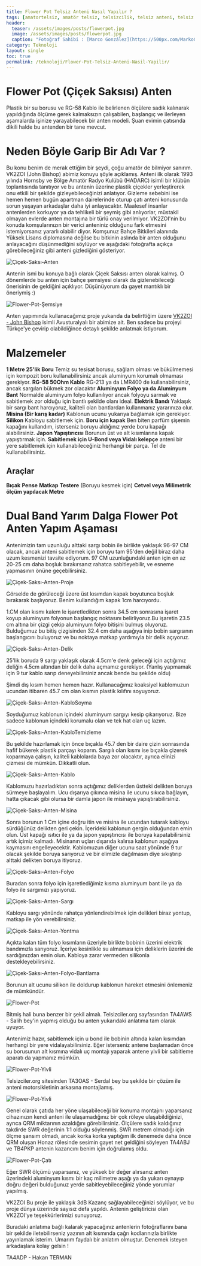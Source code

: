 ```yaml
---
title: Flower Pot Telsiz Anteni Nasıl Yapılır ?
tags: [amatortelsiz, amatör telsiz, telsizcilik, telsiz anteni, telsiz anteni yapmak, telsiz anteni yapımı, el yapımı anten, anten yapmak, flower pot, su borusu anten, ozmak anten yapımı, diamond anten yapımı, uhf anten, vhf anten]
header:
  teaser: /assets/images/posts/flowerpot.jpg
  image: /assets/images/posts/flowerpot.jpg
  caption: "Fotoğraf Sahibi : [Marco González](https://500px.com/MarkoGonzalez)"
category: Teknoloji
layout: single
toc: true
permalink: /teknoloji/Flower-Pot-Telsiz-Anteni-Nasil-Yapilir/
---
```


# Flower Pot (Çiçek Saksısı) Anten

Plastik bir su borusu ve RG-58 Kablo ile belirlenen ölçülere sadık kalınarak yapıldığında ölçüme gerek kalmaksızın çalışabilen, başlangıç ve ilerleyen aşamalarda işinize yarayabilecek bir anten modeli. Şuan evimin çatısında dikili halde bu antenden bir tane mevcut.

# Neden Böyle Garip Bir Adı Var ?

Bu konu benim de merak ettiğim bir şeydi, çoğu amatör de bilmiyor sanırım. VK2ZOI (John Bishop) abimiz konuyu şöyle açıklamış. Anteni ilk olarak 1993 yılında Hornsby ve Bölge Amatör Radyo Kulübü (HADARC) isimli bir klübün toplantısında tanıtıyor ve bu antenin üzerine plastik çiçekler yerleştirerek onu etkili bir şekilde gizleyebileceğinizi anlatıyor. Gizleme sebebini ise hemen hemen bugün apartman dairelerinde oturup çatı anteni konusunda sorun yaşayan arkadaşlar daha iyi anlayacaktır. Maalesef insanlar antenlerden korkuyor ya da tehlikeli bir şeymiş gibi anlıyorlar, müstakil olmayan evlerde anten montajına bir türlü onay verilmiyor.
VK2ZOI'nin bu konuda komşularınızın bir verici anteniniz olduğunu fark etmesini istemiyorsanız yararlı olabilir diyor. Komşunuz Bahçe Bitkileri alanında Yüksek Lisans diplomasına değilse bu bitkinin aslında bir anten olduğunu anlayacağını düşünmediğini söylüyor ve aşağıdaki fotoğrafta açıkça görebileceğiniz gibi anteni gizlediğini gösteriyor.

![Çiçek-Saksı-Anten](https://vk2zoi.com/assets/flowerpot-presentation.jpg)

Antenin ismi bu konuya bağlı olarak Çiçek Saksısı anten olarak kalmış. O dönemlerde bu anten için bahçe şemsiyesi olarak da gizlenebileceği önerisinin de geldiğini açıklıyor. Düşünüyorum da gayet mantıklı bir öneriymiş :)

![Flower-Pot-Şemsiye](https://m.media-amazon.com/images/I/31Ea0Qql4qL.jpg)

Anten yapımında kullanacağımız proje yukarıda da belirttiğim üzere [VK2ZOI - John Bishop](https://vk2zoi.com/) isimli Avusturalyalı bir abimize ait. Ben sadece bu projeyi Türkçe'ye çevirip olabildiğince detaylı şekilde anlatmak istiyorum.

# Malzemeler

**1 Metre 25'lik Boru** Temiz su tesisat borusu, sağlam olması ve bükülmemesi için kompozit boru kullanabilirsiniz ancak aluminyum korumalı olmaması gerekiyor.
**RG-58 50Ohm Kablo** RG-213 ya da LMR400 de kullanabilirsiniz, ancak sargıları bükmek zor olacaktır
**Aluminyum Folyo ya da Aluminyum Bant** Normalde aluminyum folyo kullanılıyor ancak folyoyu sarmak ve sabitlemek zor olduğu için bantlı şekilde olanı ideal.
**Elektrik Bandı** Yaklaşık bir sargı bant harcıyoruz, kaliteli olan bantlardan kullanmanız yararınıza olur.
**Misina (Bir karış kadar)** Kablonun ucunu yukarıya bağlamak için gerekiyor.
**Silikon** Kabloyu sabitlemek için.
**Boru için kapak** Ben biten parfüm şişemin kapağını kullandım, isterseniz boruyu aldığınız yerde boru kapağı alabilirsiniz.
**Japon Yapıştırıcısı** Borunun üst ve alt kısımlarına kapak yapıştırmak için.
**Sabitlemek için U-Bond veya Vidalı kelepçe** anteni bir yere sabitlemek için kullanabileceğiniz herhangi bir parça. Tel de kullanabilirsiniz.

## Araçlar
**Bıçak**
**Pense**
**Matkap**
**Testere** (Boruyu kesmek için)
**Cetvel veya Milimetrik ölçüm yapılacak Metre**

# Dual Band Yarım Dalga Flower Pot Anten Yapım Aşaması

Antenimizin tam uzunluğu alttaki sargı bobin ile birlikte yaklaşık 96-97 CM olacak, ancak anteni sabitlemek için boruyu tam 95'den değil biraz daha uzum kesmenizi tavsite ediyorum. 97 CM uzunluğundaki anten için en az 20-25 cm daha boşluk bırakırsanız rahatca sabitleyebilir, ve esneme yapmasının önüne geçebilirsiniz.

![Çiçek-Saksı-Anten-Proje](/assets/images/posts/yazi/yarim-dalga-flower-pot.jpg)

Görselde de görüleceği üzere üst kısımdan kapak boyutunca boşluk bırakarak başlıyoruz. Benim kullandığım kapak 1cm harcıyordu.

1.CM olan kısmı kalem le işaretledikten sonra 34.5 cm sonrasına işaret koyup aluminyum folyonun başlangıç noktasını belirliyoruz.Bu işaretin 23.5 cm altına bir çizgi çekip aluminyum folyo bitişini bulmuş oluyoruz. Bulduğumuz bu bitiş çizgisinden 32.4 cm daha aşağıya inip bobin sargısının başlangıcını buluyoruz ve bu noktaya matkap yardımıyla bir delik açıyoruz.

![Çiçek-Saksı-Anten-Delik](https://vk2zoi.com/assets/drilling-angle.jpg)

25'lik boruda 9 sargı yaklaşık olarak 4.5cm'e denk geleceği için açtığımız deliğin 4.5cm altından bir delik daha açmamız gerekiyor. (Yanlış yapmamak için 9 tur kablo sarıp deneyebilirsiniz ancak bende bu şekilde oldu)

Şimdi dış kısım hemen hemen hazır. Kullanacağımız koaksiyel kablomuzun ucundan itibaren 45.7 cm olan kısmın plastik kılıfını soyuyoruz.

![Çiçek-Saksı-Anten-KabloSoyma](https://vk2zoi.com/assets/cut-coax.jpg)

Soyduğumuz kablonun içindeki aluminyum sargıyı kesip çıkarıyoruz. Bize sadece kablonun içindeki korumalu olan ve tek hat olan uç lazım.

![Çiçek-Saksı-Anten-KabloTemizleme](https://vk2zoi.com/assets/cleanup-coax.jpg)

Bu şekilde hazırlamak için önce bıçakla 45.7 den bir daire çizin sonrasında hafif bükerek plastik parçayı koparın. Sargılı olan kısmı ise bıçakla çizerek koparmaya çalışın, kaliteli kablolarda baya zor olacaktır, ayrıca elinizi çizmesi de mümkün. Dikkatli olun.

![Çiçek-Saksı-Anten-Kablo](https://vk2zoi.com/assets/feed-coax.jpg)

Kablomuzu hazırladıktan sonra açtığımız deliklerden üstteki delikten boruya sürmeye başlayalım. Ucu dışarıya çıkınca misina ile ucunu sıkıca bağlayın, hatta çıkacak gibi olursa bir damla japon ile misinaya yapıştırabilirsiniz.

![Çiçek-Saksı-Anten-Misina](https://vk2zoi.com/assets/fishing-line.jpg)

Sonra borunun 1 Cm içine doğru itin ve misina ile ucundan tutarak kabloyu sürdüğünüz delikten geri çekin. İçerideki kablonun gergin olduğundan emin olun. Üst kapağı ısıtıcı ile ya da japon yapıştırıcısı ile boruya kapatabilirsiniz artık içimiz kalmadı. Misinanın uçları dışarıda kalırsa kablonun aşağıya kaymasını engelleyecektir. Kablomuzun diğer ucunu saat yönünde 9 tur olacak şekilde boruya sarıyoruz ve bir elimizle dağılmasın diye sıkıştırıp alttaki delikten boruya itiyoruz.

![Çiçek-Saksı-Anten-Folyo](https://vk2zoi.com/assets/sleeve.jpg)

Buradan sonra folyo için işaretlediğimiz kısma aluminyum bant ile ya da folyo ile sargımızı yapıyoruz.

![Çiçek-Saksı-Anten-Sargı](https://vk2zoi.com/assets/coil.jpg)

Kabloyu sargı yönünde rahatça yönlendirebilmek için delikleri biraz yontup, matkap ile yön verebilirsiniz.

![Çiçek-Saksı-Anten-Yontma](https://vk2zoi.com/assets/coil-holes-2.jpg)

Açıkta kalan tüm folyo kısımların üzeriyle birlikte bobinin üzerini elektrik bandımızla sarıyoruz. İçeriye kesinlikle su almaması için deliklerin üzerini de sardığınızdan emin olun. Kabloya zarar vermeden silikonla destekleyebilirsiniz.

![Çiçek-Saksı-Anten-Folyo-Bantlama](https://vk2zoi.com/assets/sleeve-heatshrink-2.jpg)

Borunun alt ucunu silikon ile doldurup kablonun hareket etmesini önlemeniz de mümkündür.

![Flower-Pot](/assets/images/posts/yazi/fpot.jpg)

Bitmiş hali buna benzer bir şekil almalı. Telsizciler.org sayfasından TA4AWS - Salih bey'in yapmış olduğu bu anten yukarıdaki anlatıma tam olarak uyuyor.

Antenimiz hazır, sabitlemek için u bond ile bobinin altında kalan kısımdan herhangi bir yere vidalayabilirsiniz. Eğer isterseniz antene başlamadan önce su borusunun alt kısmına vidalı uç montajı yaparak antene yivli bir sabitleme aparatı da yapmanız mümkün.

![Flower-Pot-Yivli](/assets/images/posts/yazi/anten-aparat1.jpg)

Telsizciler.org sitesinden TA3OAS - Serdal bey bu şekilde bir çözüm ile anteni motorsikletinin arkasına montajlamış.

![Flower-Pot-Yivli](/assets/images/posts/yazi/anten-aparat2.jpg)

Genel olarak çatıda her yöne ulaşabileceği bir konuma montajını yaparsanız cihazınızın kendi anteni ile ulaşamadığınız bir çok röleye ulaşabildiğinizi, ayrıca QRM miktarının azaldığını görebilirsiniz. Ölçülere sadık kaldığınız takdirde SWR değerinin 1:1 olduğu söylenmiş. SWR metrem olmadığı için ölçme şansım olmadı, ancak korka korka yaptığım ilk denemede daha önce QRM oluşan Honaz rölesinde sesimin gayet net geldiğini söyleyen TA4ABJ ve TB4PKP antenin kazancını benim için doğrulamış oldu.

![Flower-Pot-Çatı](http://www.purwoko-edi.com/wp-content/uploads/2020/05/Flower-2BPot-2B-25282-2529.jpg)

Eğer SWR ölçümü yaparsanız, ve yüksek bir değer alırsanız anten üzerindeki aluminyum kısmı bir kaç milimetre aşağı ya da yukarı oynayıp doğru değeri bulduğunuz yerde sabitleyebileceğiniz yönde yorumlar yapılmış.

VK2ZOI Bu proje ile yaklaşık 3dB Kazanç sağlayabileceğinizi söylüyor, ve bu proje dünya üzerinde sayısız defa yapıldı. Antenin geliştiricisi olan VK2ZOI'ye teşekkürlerimizi sunuyoruz.

Buradaki anlatıma bağlı kalarak yapacağınız antenlerin fotoğraflarını bana bir şekilde iletebilirseniz yazının alt kısmında çağrı kodlarınızla birlikte yayınlamak isterim. Umarım faydalı bir anlatım olmuştur.
Denemek isteyen arkadaşlara kolay gelsin !

TA4ADP - Hakan TERMAN
